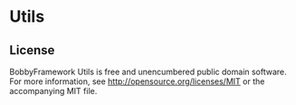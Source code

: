 # Utils
## License
BobbyFramework Utils is free and unencumbered public domain software. For more information, see http://opensource.org/licenses/MIT or the accompanying MIT file.
